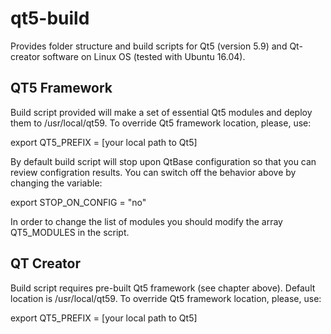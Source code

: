 # qt5-build

Provides folder structure and build scripts for Qt5 (version 5.9) and Qt-creator software on Linux OS (tested with Ubuntu 16.04).


QT5 Framework
---------------------
Build script provided will make a set of essential Qt5 modules and deploy them to /usr/local/qt59. To override Qt5 framework location, please, use:


export QT5_PREFIX = [your local path to Qt5]


By default build script will stop upon QtBase configuration so that you can review configration results. You can switch off the behavior above by changing the variable:


export STOP_ON_CONFIG = "no"

In order to change the list of modules you should modify the array QT5_MODULES in the script.


QT Creator
---------------------

Build script requires pre-built Qt5 framework (see chapter above). Default location is /usr/local/qt59. To override Qt5 framework location, please, use:


export QT5_PREFIX = [your local path to Qt5]
